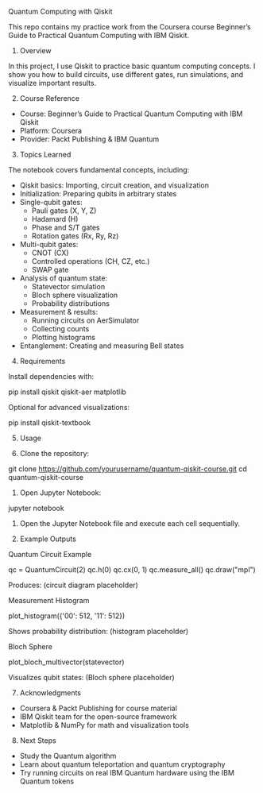 Quantum Computing with Qiskit

This repo contains my practice work from the Coursera course Beginner’s Guide to Practical Quantum Computing with IBM Qiskit.

1. Overview

In this project, I use Qiskit to practice basic quantum computing concepts. I show you how to build circuits, use different gates, run simulations, and visualize important results.

2. Course Reference

* Course: Beginner’s Guide to Practical Quantum Computing with IBM Qiskit
* Platform: Coursera
* Provider: Packt Publishing & IBM Quantum

3. Topics Learned

The notebook covers  fundamental concepts, including:

* Qiskit basics: Importing, circuit creation, and visualization
* Initialization: Preparing qubits in arbitrary states
* Single-qubit gates:
  * Pauli gates (X, Y, Z)
  * Hadamard (H)
  * Phase and S/T gates
  * Rotation gates (Rx, Ry, Rz)
* Multi-qubit gates:
  * CNOT (CX)
  * Controlled operations (CH, CZ, etc.)
  * SWAP gate
* Analysis of quantum state:
  * Statevector simulation
  * Bloch sphere visualization
  * Probability distributions
* Measurement & results:
  * Running circuits on AerSimulator
  * Collecting counts
  * Plotting histograms
* Entanglement: Creating and measuring Bell states

4. Requirements

Install dependencies with:

pip install qiskit qiskit-aer matplotlib


Optional for advanced visualizations:

pip install qiskit-textbook


5. Usage

1. Clone the repository:

git clone https://github.com/yourusername/quantum-qiskit-course.git
cd quantum-qiskit-course


1. Open Jupyter Notebook:

jupyter notebook


1. Open the Jupyter Notebook file and execute each cell sequentially.

6. Example Outputs

Quantum Circuit Example

qc = QuantumCircuit(2)
qc.h(0)
qc.cx(0, 1)
qc.measure_all()
qc.draw("mpl")


Produces:
(circuit diagram placeholder)

Measurement Histogram

plot_histogram({'00': 512, '11': 512})


Shows probability distribution:
(histogram placeholder)

Bloch Sphere

plot_bloch_multivector(statevector)


Visualizes qubit states:
(Bloch sphere placeholder)

7. Acknowledgments

* Coursera & Packt Publishing for course material
* IBM Qiskit team for the open-source framework
* Matplotlib & NumPy for math and visualization tools

8. Next Steps

* Study the Quantum algorithm 
* Learn about quantum teleportation and quantum cryptography
* Try running circuits on real IBM Quantum hardware using the IBM Quantum tokens
